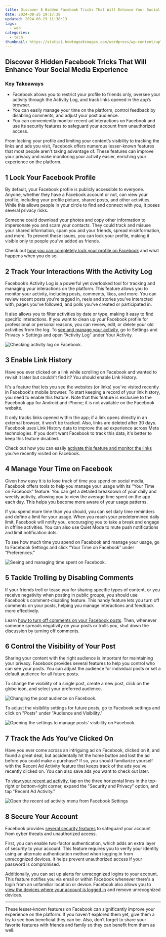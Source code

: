 ```yaml
---
title: Discover 8 Hidden Facebook Tricks That Will Enhance Your Social Media Experience
date: 2024-08-26 19:17:38
updated: 2024-08-29 11:38:13
tags:
  - web
categories:
  - tech
thumbnail: https://static1.howtogeekimages.com/wordpress/wp-content/uploads/2024/06/phone-with-facebook-logo-and-some-emojis-around.jpg
---
```


## Discover 8 Hidden Facebook Tricks That Will Enhance Your Social Media Experience

### Key Takeaways

* Facebook allows you to restrict your profile to friends only, oversee your activity through the Activity Log, and track links opened in the app’s browser.
* You can easily manage your time on the platform, control feedback by disabling comments, and adjust your post audience.
* You can conveniently monitor recent ad interactions on Facebook and use its security features to safeguard your account from unauthorized access.

 From locking your profile and limiting your content’s visibility to tracking the links and ads you visit, Facebook offers numerous lesser-known features that most people aren't taking advantage of. These features can improve your privacy and make monitoring your activity easier, enriching your experience on the platform.

## 1  Lock Your Facebook Profile 

 By default, your Facebook profile is publicly accessible to everyone. Anyone, whether they have a Facebook account or not, can view your profile, including your profile picture, shared posts, and other activities. While this allows people in your circle to find and connect with you, it poses several privacy risks.

 Someone could download your photos and copy other information to impersonate you and scam your contacts. They could track and misuse your shared information, spam you and your friends, spread misinformation, and more. To prevent these issues, you can lock your profile, making it visible only to people you've added as friends.

 Check out [how you can completely lock your profile on Facebook](https://extra-support.techidaily.com/in-2024-step-by-step-for-beginner-3d-lut-masters/) and what happens when you do so.

## 2  Track Your Interactions With the Activity Log 

 Facebook’s Activity Log is a powerful yet overlooked tool for tracking and managing your interactions on the platform. This feature allows you to monitor your activity, including posts, comments, likes, and more. You can review recent posts you're tagged in, reels and stories you've interacted with, pages you've followed, and polls you've created or participated in.

 It also allows you to filter activities by date or type, making it easy to find specific interactions. If you want to clean up your Facebook profile for professional or personal reasons, you can review, edit, or delete your old activities from the log. To [see and manage your activity](https://visual-screen-recording.techidaily.com/new-in-2024-epitaph-to-entertainment-picking-the-ultimate-zombie-games/), go to Settings and Privacy > Settings and open “Activity Log” under Your Activity.

![Checking activity log on Facebook.](https://static1.howtogeekimages.com/wordpress/wp-content/uploads/2024/07/checking-activity-log-on-facebook.jpg) 

## 3  Enable Link History 

 Have you ever clicked on a link while scrolling on Facebook and wanted to revisit it later but couldn't find it? You should enable Link History.

 It's a feature that lets you see the websites (or links) you've visited recently in Facebook's mobile browser. To start keeping a record of your link history, you need to enable this feature. Note that this feature is exclusive to the Facebook app for Android and iPhone; it is not available on the Facebook website.

 It only tracks links opened within the app; if a link opens directly in an external browser, it won’t be tracked. Also, links are deleted after 30 days. Facebook uses Link History data to improve the ad experience across Meta technologies. If you don’t want Facebook to track this data, it's better to keep this feature disabled.

 Check out how you can easily [activate this feature and monitor the links](https://fox-links.techidaily.com/2024-approved-the-difference-between-srgb-and-rgb/) you've recently visited on Facebook.

## 4  Manage Your Time on Facebook 

 Given how easy it is to lose track of time you spend on social media, Facebook offers tools to help you manage your usage with its “Your Time on Facebook” feature. You can get a detailed breakdown of your daily and weekly activity, allowing you to view the average time spent on the app each day. This helps you become more aware of your usage patterns.

 If you spend more time than you should, you can set daily time reminders and define a limit for your usage. When you reach your predetermined daily limit, Facebook will notify you, encouraging you to take a break and engage in offline activities. You can also use Quiet Mode to mute push notifications and limit notification dots.

 To see how much time you spend on Facebook and manage your usage, go to Facebook Settings and click “Your Time on Facebook” under “Preferences.”

![Seeing and managing time spent on Facebook.](https://static1.howtogeekimages.com/wordpress/wp-content/uploads/2024/07/seeing-and-managing-time-spent-on-facebook.jpg) 

## 5  Tackle Trolling by Disabling Comments 

 If your friends troll or tease you for sharing specific types of content, or you receive negativity when posting in public groups, you should use Facebook's comment-disabling feature. This handy feature lets you turn off comments on your posts, helping you manage interactions and feedback more effectively.

 Learn [how to turn off comments on your Facebook posts](https://youtube-zero.techidaily.com/024-approved-quiet-your-screen-three-strategies-to-slow-youtube-videos-down-57-chars/). Then, whenever someone spreads negativity on your posts or trolls you, shut down the discussion by turning off comments.

## 6  Control the Visibility of Your Post 

 Sharing your content with the right audience is important for maintaining your privacy. Facebook provides several features to help you control who can see your posts. You can adjust the audience for individual posts or set a default audience for all future posts.

 To change the visibility of a single post, create a new post, click on the globe icon, and select your preferred audience.

![Changing the post audience on Facebook.](https://static1.howtogeekimages.com/wordpress/wp-content/uploads/2024/07/changing-the-post-audience-on-facebook.jpg) 

 To adjust the visibility settings for future posts, go to Facebook settings and click on "Posts" under "Audience and Visibility."

![Opening the settings to manage posts' visibility on Facebook.](https://static1.howtogeekimages.com/wordpress/wp-content/uploads/2024/07/opening-the-settings-to-manage-posts-visibility-on-facebook.jpg) 

## 7  Track the Ads You’ve Clicked On 

 Have you ever come across an intriguing ad on Facebook, clicked on it, and found a great deal, but accidentally hit the home button and lost the ad before you could make a purchase? If so, you should familiarize yourself with the Recent Ad Activity feature that keeps track of the ads you've recently clicked on. You can also save ads you want to check out later.

 To [view your recent ad activity](https://activate-lock.techidaily.com/in-2024-how-to-remove-apple-iphone-6s-plus-activation-lock-by-drfone-ios/), tap on the three horizontal lines in the top-right or bottom-right corner, expand the "Security and Privacy" option, and tap "Recent Ad Activity."

![Open the recent ad activity menu from Facebook Settings](https://static1.howtogeekimages.com/wordpress/wp-content/uploads/2024/07/open-the-recent-ad-activity-menu-from-facebook-settings.jpg) 

## 8  Secure Your Account 

 Facebook provides [several security features](https://youtube-lab.techidaily.com/ed-capture-stillness-on-the-go-without-tripods/) to safeguard your account from cyber threats and unauthorized access.

 First, you can enable two-factor authentication, which adds an extra layer of security to your account. This feature requires you to verify your identity using an alternate authentication method when logging in from unrecognized devices. It helps prevent unauthorized access if your password is compromised.

 Additionally, you can set up alerts for unrecognized logins to your account. This feature notifies you via email or within Facebook whenever there's a login from an unfamiliar location or device. Facebook also allows you to [view the devices where your account is logged in](https://blog-min.techidaily.com/how-to-sign-word-2003-free-by-ldigisigner-sign-a-word-sign-a-word/) and remove unrecognized devices.

---

 These lesser-known features on Facebook can significantly improve your experience on the platform. If you haven't explored them yet, give them a try to see how beneficial they can be. Also, don’t forget to share your favorite features with friends and family so they can benefit from them as well.

<ins class="adsbygoogle"
     style="display:block"
     data-ad-format="autorelaxed"
     data-ad-client="ca-pub-7571918770474297"
     data-ad-slot="1223367746"></ins>



<ins class="adsbygoogle"
     style="display:block"
     data-ad-client="ca-pub-7571918770474297"
     data-ad-slot="8358498916"
     data-ad-format="auto"
     data-full-width-responsive="true"></ins>
